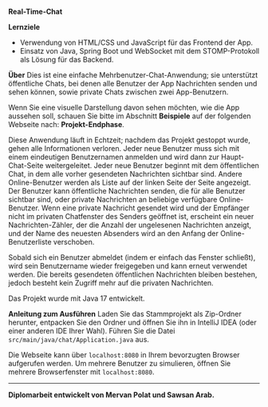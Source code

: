 **Real-Time-Chat**

**Lernziele**
- Verwendung von HTML/CSS und JavaScript für das Frontend der App.
- Einsatz von Java, Spring Boot und WebSocket mit dem STOMP-Protokoll als Lösung für das Backend.

**Über**
Dies ist eine einfache Mehrbenutzer-Chat-Anwendung; sie unterstützt öffentliche Chats, bei denen alle Benutzer der App Nachrichten senden und sehen können, sowie private Chats zwischen zwei App-Benutzern.

Wenn Sie eine visuelle Darstellung davon sehen möchten, wie die App aussehen soll, schauen Sie bitte im Abschnitt **Beispiele** auf der folgenden Webseite nach: **Projekt-Endphase**.

Diese Anwendung läuft in Echtzeit; nachdem das Projekt gestoppt wurde, gehen alle Informationen verloren. Jeder neue Benutzer muss sich mit einem eindeutigen Benutzernamen anmelden und wird dann zur Haupt-Chat-Seite weitergeleitet. Jeder neue Benutzer beginnt mit dem öffentlichen Chat, in dem alle vorher gesendeten Nachrichten sichtbar sind. Andere Online-Benutzer werden als Liste auf der linken Seite der Seite angezeigt. Der Benutzer kann öffentliche Nachrichten senden, die für alle Benutzer sichtbar sind, oder private Nachrichten an beliebige verfügbare Online-Benutzer. Wenn eine private Nachricht gesendet wird und der Empfänger nicht im privaten Chatfenster des Senders geöffnet ist, erscheint ein neuer Nachrichten-Zähler, der die Anzahl der ungelesenen Nachrichten anzeigt, und der Name des neuesten Absenders wird an den Anfang der Online-Benutzerliste verschoben.

Sobald sich ein Benutzer abmeldet (indem er einfach das Fenster schließt), wird sein Benutzername wieder freigegeben und kann erneut verwendet werden. Die bereits gesendeten öffentlichen Nachrichten bleiben bestehen, jedoch besteht kein Zugriff mehr auf die privaten Nachrichten.

Das Projekt wurde mit Java 17 entwickelt.

**Anleitung zum Ausführen**
Laden Sie das Stammprojekt als Zip-Ordner herunter, entpacken Sie den Ordner und öffnen Sie ihn in IntelliJ IDEA (oder einer anderen IDE Ihrer Wahl). Führen Sie die Datei `src/main/java/chat/Application.java` aus.

Die Webseite kann über `localhost:8080` in Ihrem bevorzugten Browser aufgerufen werden. Um mehrere Benutzer zu simulieren, öffnen Sie mehrere Browserfenster mit `localhost:8080`.

---

**Diplomarbeit entwickelt von Mervan Polat und Sawsan Arab.**